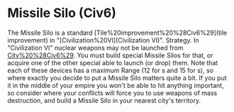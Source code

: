 # Missile Silo (Civ6)

The Missile Silo is a standard [Tile%20improvement%20%28Civ6%29](tile improvement) in "[Civilization%20VI](Civilization VI)".
Strategy.
In "Civilization VI" nuclear weapons may not be launched from [City%20%28Civ6%29](cities). You must build special Missile Silos for that, or acquire one of the other special able to launch (or drop) them.
Note that each of these devices has a maximum Range (12 for s and 15 for s), so where exactly you decide to put a Missile Silo matters quite a bit. If you put it in the middle of your empire you won't be able to hit anything important, so consider where your conflicts will force you to use weapons of mass destruction, and build a Missile Silo in your nearest city's territory.